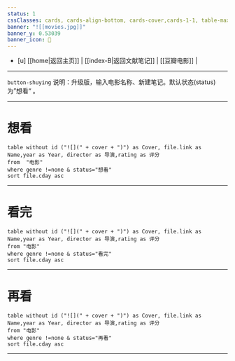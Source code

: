 ```yaml
---
status: 1
cssClasses: cards, cards-align-bottom, cards-cover,cards-1-1, table-max,cards-cols-8
banner: "![[movies.jpg]]"
banner_y: 0.53039
banner_icon: 🎥
---
```


- [u]	[[home|返回主页]] | [[index-B|返回文献笔记]]  | [[豆瓣电影]] |

---

`button-shuying`  说明：升级版，输入电影名称、新建笔记。默认状态(status) 为”想看“ 。

---

#  想看

```dataview
table without id ("![](" + cover + ")") as Cover, file.link as Name,year as Year, director as 导演,rating as 评分
from  "电影"
where genre !=none & status="想看" 
sort file.cday asc 

```
---

#  看完

```dataview
table without id ("![](" + cover + ")") as Cover, file.link as Name,year as Year, director as 导演,rating as 评分
from "电影"
where genre !=none & status="看完" 
sort file.cday asc 

```
---

# 再看

```dataview
table without id ("![](" + cover + ")") as Cover, file.link as Name,year as Year, director as 导演,rating as 评分
from "电影"
where genre !=none & status="再看" 
sort file.cday asc 

```
---
